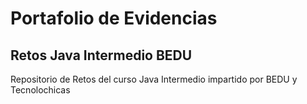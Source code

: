 # Portafolio de Evidencias 
## Retos Java Intermedio BEDU
Repositorio de Retos del curso Java Intermedio impartido por BEDU y Tecnolochicas
